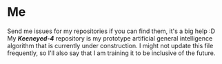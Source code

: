 # Me
Send me issues for my repositories if you can find them, it's a big help :D  
My ***Keeneyed-4*** repository is my prototype artificial general intelligence algorithm that is currently under construction. I might not update this file frequently, so I'll also say that I am training it to be inclusive of the future.
